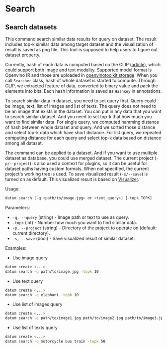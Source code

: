 # Search

## Search datasets

This command search similar data results for query on dataset. The result includes top-k similar data among target dataset and the visualization of result is saved as png file. This tool is supposed to help users to figure out dataset property.

Currently, hash of each data is computed based on the CLIP ([article](https://arxiv.org/abs/2103.00020)), which could support both image and text modality. Supported model format is Openvino IR and those are uploaded in [openvinotoolkit storage](https://storage.openvinotoolkit.org/repositories/datumaro/models/). When you call `Searcher` class, hash of whole dataset is started to compute. Through CLIP, we extracted feature of data, converted to binary value and pack the elements into bits. Each hash information is saved as `HashKey` in annotations.

To search similar data in dataset, you need to set query first. Query could be image, text, list of images and list of texts. The query does not need to be an image that exists in the dataset. You can put in any data that you want to search similar dataset. And you need to set top-k that how much you want to find similar data. For single query, we computed hamming distance of hash between whole dataset and query. And we sorted those distance and select top-k data which have short distance. For list query, we repeated computing distance for each query and select top-k data based on distance among all dataset.

The command can be applied to a dataset. And if you want to use multiple dataset as database, you could use merged dataset. The current project (`-p/--project`) is also used a context for plugins, so it can be useful for dataset paths having custom formats. When not specified, the current project's working tree is used. To save visualized result (`-s/--save`) is turned on as default. This visualized result is based on [Visualizer](https://openvinotoolkit.github.io/datumaro/docs/python-api/python-api-examples/visualizer/).

Usage:
``` bash
datum search [-q <path/to/image.jpg> or <text_query>] [-topk TOPK]
```

Parameters:
- `-q, --query` (string) - Image path or text to use as query.
- `-topk` (int) - Number how much you want to find similar data.
- `-p, --project` (string) - Directory of the project to operate on (default: current directory).
- `-s, --save` (bool) - Save visualized result of similar dataset.

Examples:
- Use image query
```bash
datum create <...>
datum search -q path/to/image.jpg -topk 10
```
- Use text query
```bash
datum create <...>
datum search -q elephant -topk 10
```
- Use list of images query
```bash
datum create <...>
datum search -q path/to/image1.jpg path/to/image2.jpg path/to/image3.jpg -topk 50
```
- Use list of texts query
```bash
datum create <...>
datum search -q motorcycle bus train -topk 50
```
